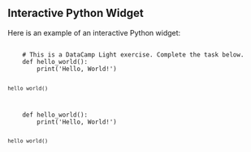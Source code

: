 ## Interactive Python Widget

Here is an example of an interactive Python widget:

<div data-datacamp-exercise data-lang="python">
  <code data-type="sample-code">
    # This is a DataCamp Light exercise. Complete the task below.
    def hello_world():
        print('Hello, World!')

    hello_world()
  </code>
  <code data-type="solution">
    def hello_world():
        print('Hello, World!')

    hello_world()
  </code>
</div>

<script src="https://assets.datacamp.com/datacamp-light-latest.min.js"></script>





<script src="https://assets.datacamp.com/datacamp-light-latest.min.js"></script>